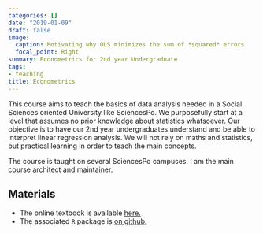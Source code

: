 ```yaml
---
categories: []
date: "2019-01-09"
draft: false
image:
  caption: Motivating why OLS minimizes the sum of *squared* errors
  focal_point: Right
summary: Econometrics for 2nd year Undergraduate
tags:
- teaching
title: Econometrics
---
```

This course aims to teach the basics of data analysis needed in a Social Sciences oriented University like SciencesPo. We purposefully start at a level that assumes no prior knowledge about statistics whatsoever. Our objective is to have our 2nd year undergraduates understand and be able to interpret linear regression analysis. We will not rely on maths and statistics, but practical learning in order to teach the main concepts.

The course is taught on several SciencesPo campuses. I am the main course architect and maintainer. 

## Materials

* The online textbook is available [here.](https://scpoecon.github.io/ScPoEconometrics/)
* The associated `R` package is [on github.](https://github.com/ScPoEcon/ScPoEconometrics)
